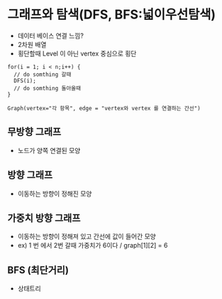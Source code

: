 # 그래프와 탐색(DFS, BFS:넓이우선탐색)
- 데이터 베이스 연결 느낌?
- 2차원 배열 
- 횡단할때 Level 이 아닌 vertex 중심으로 횡단 
```
for(i = 1; i < n;i++) {
  // do somthing 갈때 
  DFS(i);
  // do somthing 돌아올때
}
```
```
Graph(vertex="각 항목", edge = "vertex와 vertex 를 연결하는 간선")
```

## 무방향 그래프 
- 노드가 양쪽 연결된 모양

## 방향 그래프 
- 이동하는 방향이 정해진 모양 

## 가중치 방향 그래프
- 이동하는 방향이 정해져 있고 간선에 값이 들어간 모양 
- ex) 1 번 에서 2번 갈때 가중치가 6이다 / graph[1][2] = 6


## BFS (최단거리)
- 상태트리 
